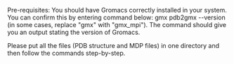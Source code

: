 Pre-requisites: You should have Gromacs correctly installed in your system. You can confirm this by entering command below:
gmx pdb2gmx --version (in some cases, replace "gmx" with "gmx_mpi").
The command should give you an output stating the version of Gromacs.

Please put all the files (PDB structure and MDP files) in one directory and then follow the commands step-by-step.
